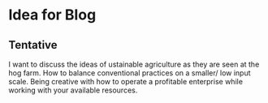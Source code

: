 # Idea for Blog

## Tentative 

I want to discuss the ideas of ustainable agriculture as they are seen at the hog farm. How to balance conventional practices on a smaller/ low input scale. Being creative with how to operate a profitable enterprise while working with your available resources.   
